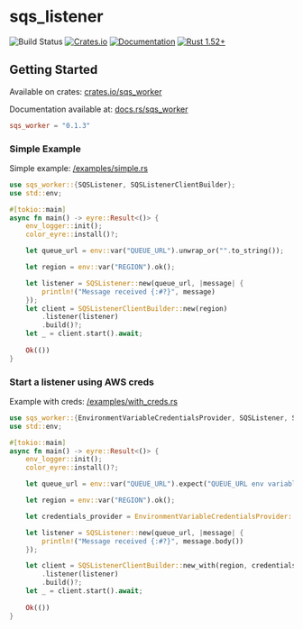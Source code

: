 # sqs_listener

![Build Status](https://github.com/avencera/sqs_listener/workflows/Rust/badge.svg)
[![Crates.io](https://img.shields.io/crates/v/sqs_listener.svg)](https://crates.io/crates/sqs_worker)
[![Documentation](https://docs.rs/sqs_listener/badge.svg)](https://docs.rs/sqs_worker/0.1.0/sqs_worker/)
[![Rust 1.52+](https://img.shields.io/badge/rust-1.52+-orange.svg)](https://www.rust-lang.org)

## Getting Started

Available on crates: [crates.io/sqs_worker](https://crates.io/crates/sqs_worker)

Documentation available at: [docs.rs/sqs_worker](https://docs.rs/sqs_worker/0.1.0/sqs_worker/)

```toml
sqs_worker = "0.1.3"
```

### Simple Example

Simple example: [/examples/simple.rs](examples/simple.rs)

```rust
use sqs_worker::{SQSListener, SQSListenerClientBuilder};
use std::env;

#[tokio::main]
async fn main() -> eyre::Result<()> {
    env_logger::init();
    color_eyre::install()?;

    let queue_url = env::var("QUEUE_URL").unwrap_or("".to_string());

    let region = env::var("REGION").ok();

    let listener = SQSListener::new(queue_url, |message| {
        println!("Message received {:#?}", message)
    });
    let client = SQSListenerClientBuilder::new(region)
        .listener(listener)
        .build()?;
    let _ = client.start().await;
    
    Ok(())
}

```

### Start a listener using AWS creds

Example with creds: [/examples/with_creds.rs](examples/with_creds.rs)

```rust
use sqs_worker::{EnvironmentVariableCredentialsProvider, SQSListener, SQSListenerClientBuilder};
use std::env;

#[tokio::main]
async fn main() -> eyre::Result<()> {
    env_logger::init();
    color_eyre::install()?;

    let queue_url = env::var("QUEUE_URL").expect("QUEUE_URL env variable needs to be present");

    let region = env::var("REGION").ok();

    let credentials_provider = EnvironmentVariableCredentialsProvider::new();

    let listener = SQSListener::new(queue_url, |message| {
        println!("Message received {:#?}", message.body())
    });

    let client = SQSListenerClientBuilder::new_with(region, credentials_provider)
        .listener(listener)
        .build()?;
    let _ = client.start().await;
   
    Ok(())
}
```
